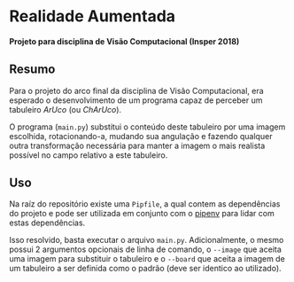 # Realidade Aumentada

#### Projeto para disciplina de Visão Computacional (Insper 2018)

## Resumo

Para o projeto do arco final da disciplina de Visão Computacional, era esperado o desenvolvimento de um programa capaz de perceber um tabuleiro _ArUco_ (ou _ChArUco_).

O programa (`main.py`) substitui o conteúdo deste tabuleiro por uma imagem escolhida, rotacionando-a, mudando sua angulação e fazendo qualquer outra transformação necessária para manter a imagem o mais realista possível no campo relativo a este tabuleiro.

## Uso

Na raíz do repositório existe uma `Pipfile`, a qual contem as dependências do projeto e pode ser utilizada em conjunto com o [pipenv](https://github.com/pypa/pipenv) para lidar com estas dependências.

Isso resolvido, basta executar o arquivo `main.py`. Adicionalmente, o mesmo possui 2 argumentos opcionais de linha de comando, o `--image` que aceita uma imagem para substituir o tabuleiro e o `--board` que aceita a imagem de um tabuleiro a ser definida como o padrão (deve ser identico ao utilizado).
